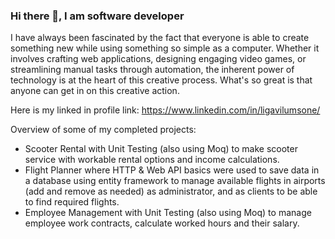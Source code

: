 ### Hi there 👋, I am software developer

I have always been fascinated by the fact that everyone is able to create something new while using something so simple as a computer. Whether it involves crafting web applications, designing engaging video games, or streamlining manual tasks through automation, the inherent power of technology is at the heart of this creative process. What's so great is that anyone can get in on this creative action.

Here is my linked in profile link: https://www.linkedin.com/in/ligavilumsone/

Overview of some of my completed projects:
- Scooter Rental with Unit Testing (also using Moq) to make scooter service with workable rental options and income calculations.
- Flight Planner where HTTP & Web API basics were used to save data in a database using entity framework to manage available flights in airports (add and remove as needed) as administrator, and as clients to be able to find required flights.
- Employee Management with Unit Testing (also using Moq) to manage employee work contracts, calculate worked hours and their salary.
